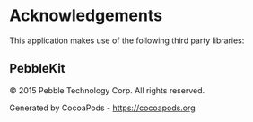 # Acknowledgements
This application makes use of the following third party libraries:

## PebbleKit

© 2015 Pebble Technology Corp. All rights reserved.

Generated by CocoaPods - https://cocoapods.org
